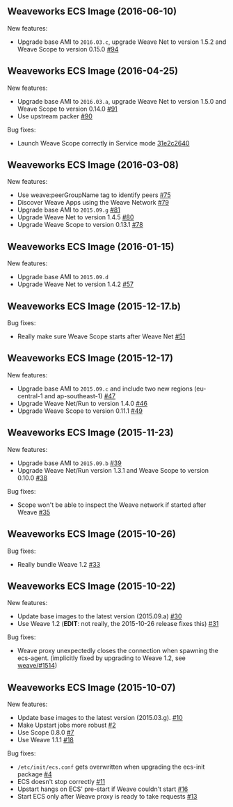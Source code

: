 ## Weaveworks ECS Image (2016-06-10)

New features:
- Upgrade base AMI to `2016.03.c`, upgrade Weave Net to version 1.5.2 and Weave Scope to version 0.15.0 [#94](github.com/weaveworks/integrations/pull/94)


## Weaveworks ECS Image (2016-04-25)

New features:
- Upgrade base AMI to `2016.03.a`, upgrade Weave Net to version 1.5.0 and Weave Scope to version 0.14.0 [#91](https://github.com/weaveworks/integrations/pull/91)
- Use upstream packer [#90](https://github.com/weaveworks/integrations/pull/90)

Bug fixes:
- Launch Weave Scope correctly in Service mode [31e2c2640](https://github.com/weaveworks/integrations/commit/31e2c26405f52b3731684369185d9c868a08d281)

## Weaveworks ECS Image (2016-03-08)

New features:
- Use weave:peerGroupName tag to identify peers [#75](https://github.com/weaveworks/integrations/pull/75)
- Discover Weave Apps using the Weave Network [#79](https://github.com/weaveworks/integrations/pull/79)
- Upgrade base AMI to `2015.09.g` [#81](https://github.com/weaveworks/integrations/pull/82)
- Upgrade Weave Net to version 1.4.5 [#80](https://github.com/weaveworks/integrations/pull/80)
- Upgrade Weave Scope to version 0.13.1 [#78](https://github.com/weaveworks/integrations/pull/78)


## Weaveworks ECS Image (2016-01-15)

New features:
- Upgrade base AMI to `2015.09.d`
- Upgrade Weave Net to version 1.4.2 [#57](https://github.com/weaveworks/integrations/pull/57)

## Weaveworks ECS Image (2015-12-17.b)

Bug fixes:
- Really make sure Weave Scope starts after Weave Net
  [#51](https://github.com/weaveworks/integrations/issues/51)


## Weaveworks ECS Image (2015-12-17)

New features:
- Upgrade base AMI to `2015.09.c` and include two new regions (eu-central-1 and ap-southeast-1)
  [#47](https://github.com/weaveworks/integrations/pull/47)
- Upgrade Weave Net/Run to version 1.4.0
  [#46](https://github.com/weaveworks/integrations/pull/46)
- Upgrade Weave Scope to version 0.11.1
  [#49](https://github.com/weaveworks/integrations/pull/49)


## Weaveworks ECS Image (2015-11-23)

New features:
- Upgrade base AMI to `2015.09.b`
  [#39](https://github.com/weaveworks/integrations/pull/39)
- Upgrade Weave Net/Run version 1.3.1 and Weave Scope to version 0.10.0
  [#38](https://github.com/weaveworks/integrations/pull/38)

Bug fixes:
- Scope won't be able to inspect the Weave network if started after Weave
  [#35](https://github.com/weaveworks/integrations/issues/35)


## Weaveworks ECS Image (2015-10-26)

Bug fixes:
- Really bundle Weave 1.2
  [#33](https://github.com/weaveworks/integrations/issues/33)

## Weaveworks ECS Image (2015-10-22)

New features:
- Update base images to the latest version (2015.09.a)
  [#30](https://github.com/weaveworks/integrations/pull/10)
- Use Weave 1.2 (**EDIT**: not really, the 2015-10-26 release fixes this)
  [#31](https://github.com/weaveworks/integrations/pull/31)

Bug fixes:
- Weave proxy unexpectedly closes the connection when spawning the ecs-agent.
  (implicitly fixed by upgrading to Weave 1.2, see
  [weave/#1514](https://github.com/weaveworks/weave/issues/1514))


## Weaveworks ECS Image (2015-10-07)

New features:
- Update base images to the latest version (2015.03.g).
  [#10](https://github.com/weaveworks/integrations/pull/10)
- Make Upstart jobs more robust
  [#2](https://github.com/weaveworks/integrations/issues/2)
- Use Scope 0.8.0
  [#7](https://github.com/weaveworks/integrations/pull/7)
- Use Weave 1.1.1
  [#18](https://github.com/weaveworks/integrations/pull/18)

Bug fixes:
- `/etc/init/ecs.conf` gets overwritten when upgrading the ecs-init package
  [#4](https://github.com/weaveworks/integrations/issues/4)
- ECS doesn't stop correctly
  [#11](https://github.com/weaveworks/integrations/issues/11)
- Upstart hangs on ECS' pre-start if Weave couldn't start
  [#16](https://github.com/weaveworks/integrations/issues/16)
- Start ECS only after Weave proxy is ready to take requests
  [#13](https://github.com/weaveworks/integrations/issues/13)

